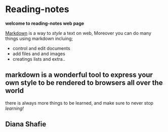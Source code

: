 # Reading-notes
**welcome to reading-notes web page**


[Markdown](https://guides.github.com/features/mastering-markdown/) is  a way to *style* a text on web, Moreover you can do many things using markdown incluing; 
- control and edit documents
- add files and and images
- creatings lists and extra.. 

## markdown is a wonderful tool to express your own style to be rendered to browsers all over the world 

 there is always more things to be learned, and make sure to never stop *learning!*
 
 ## Diana Shafie 
